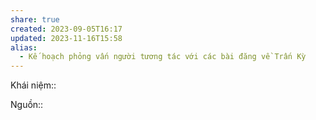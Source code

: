 ```yaml
---
share: true
created: 2023-09-05T16:17
updated: 2023-11-16T15:58
alias:
  - Kế hoạch phỏng vấn người tương tác với các bài đăng về Trấn Kỳ
---
```


Khái niệm:: 

Nguồn:: 